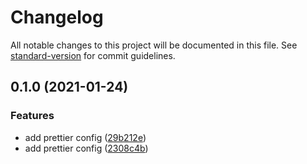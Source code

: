 # Changelog

All notable changes to this project will be documented in this file. See [standard-version](https://github.com/conventional-changelog/standard-version) for commit guidelines.

## 0.1.0 (2021-01-24)


### Features

* add prettier config ([29b212e](https://github.com/lbwa/prettier-config/commit/29b212efddf39241b03c703876be2c53e44396ac))
* add prettier config ([2308c4b](https://github.com/lbwa/prettier-config/commit/2308c4ba13423a57f02aeb811496a2f48b169bd7))
